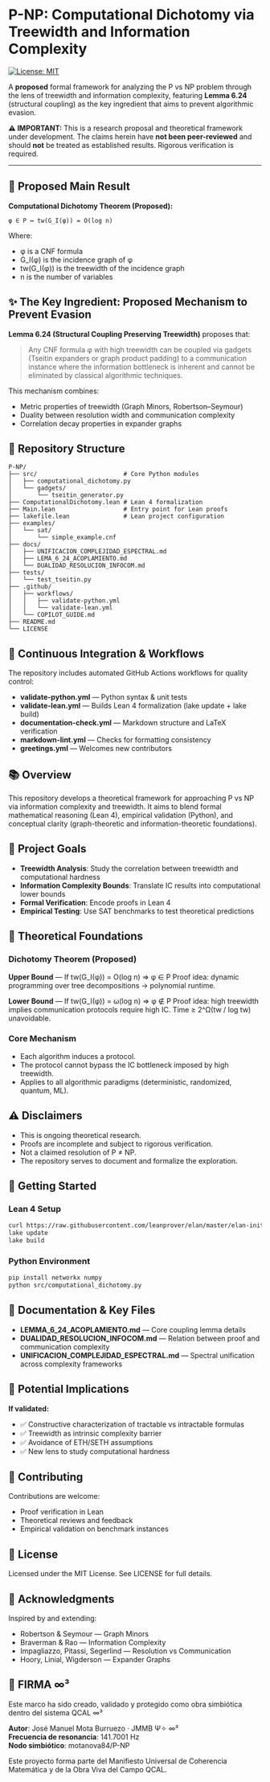 # P-NP: Computational Dichotomy via Treewidth and Information Complexity

[![License: MIT](https://img.shields.io/badge/License-MIT-yellow.svg)](https://opensource.org/licenses/MIT)

A **proposed** formal framework for analyzing the P vs NP problem through the lens of treewidth and information complexity, featuring **Lemma 6.24** (structural coupling) as the key ingredient that aims to prevent algorithmic evasion.

**⚠️ IMPORTANT:** This is a research proposal and theoretical framework under development. The claims herein have **not been peer-reviewed** and should **not** be treated as established results. Rigorous verification is required.

---

## 🎯 Proposed Main Result

**Computational Dichotomy Theorem (Proposed):**
```lean
φ ∈ P ↔ tw(G_I(φ)) = O(log n)
```

Where:

- φ is a CNF formula
- G_I(φ) is the incidence graph of φ
- tw(G_I(φ)) is the treewidth of the incidence graph
- n is the number of variables

## ✨ The Key Ingredient: Proposed Mechanism to Prevent Evasion

**Lemma 6.24 (Structural Coupling Preserving Treewidth)** proposes that:

> Any CNF formula φ with high treewidth can be coupled via gadgets (Tseitin expanders or graph product padding) to a communication instance where the information bottleneck is inherent and cannot be eliminated by classical algorithmic techniques.

This mechanism combines:

- Metric properties of treewidth (Graph Minors, Robertson–Seymour)
- Duality between resolution width and communication complexity
- Correlation decay properties in expander graphs

## 📁 Repository Structure

```
P-NP/
├── src/                        # Core Python modules
│   ├── computational_dichotomy.py
│   └── gadgets/
│       └── tseitin_generator.py
├── ComputationalDichotomy.lean # Lean 4 formalization
├── Main.lean                   # Entry point for Lean proofs
├── lakefile.lean               # Lean project configuration
├── examples/
│   └── sat/
│       └── simple_example.cnf
├── docs/
│   ├── UNIFICACION_COMPLEJIDAD_ESPECTRAL.md
│   ├── LEMA_6_24_ACOPLAMIENTO.md
│   └── DUALIDAD_RESOLUCION_INFOCOM.md
├── tests/
│   └── test_tseitin.py
├── .github/
│   ├── workflows/
│   │   ├── validate-python.yml
│   │   └── validate-lean.yml
│   └── COPILOT_GUIDE.md
├── README.md
└── LICENSE
```

## 🔄 Continuous Integration & Workflows

The repository includes automated GitHub Actions workflows for quality control:

- **validate-python.yml** — Python syntax & unit tests
- **validate-lean.yml** — Builds Lean 4 formalization (lake update + lake build)
- **documentation-check.yml** — Markdown structure and LaTeX verification
- **markdown-lint.yml** — Checks for formatting consistency
- **greetings.yml** — Welcomes new contributors

## 📚 Overview

This repository develops a theoretical framework for approaching P vs NP via information complexity and treewidth.
It aims to blend formal mathematical reasoning (Lean 4), empirical validation (Python), and conceptual clarity (graph-theoretic and information-theoretic foundations).

## 🎯 Project Goals

- **Treewidth Analysis**: Study the correlation between treewidth and computational hardness
- **Information Complexity Bounds**: Translate IC results into computational lower bounds
- **Formal Verification**: Encode proofs in Lean 4
- **Empirical Testing**: Use SAT benchmarks to test theoretical predictions

## 🧠 Theoretical Foundations

### Dichotomy Theorem (Proposed)

**Upper Bound** — If tw(G_I(φ)) = O(log n) ⇒ φ ∈ P
Proof idea: dynamic programming over tree decompositions → polynomial runtime.

**Lower Bound** — If tw(G_I(φ)) = ω(log n) ⇒ φ ∉ P
Proof idea: high treewidth implies communication protocols require high IC.
Time ≥ 2^Ω(tw / log tw) unavoidable.

### Core Mechanism

- Each algorithm induces a protocol.
- The protocol cannot bypass the IC bottleneck imposed by high treewidth.
- Applies to all algorithmic paradigms (deterministic, randomized, quantum, ML).

## ⚠️ Disclaimers

- This is ongoing theoretical research.
- Proofs are incomplete and subject to rigorous verification.
- Not a claimed resolution of P ≠ NP.
- The repository serves to document and formalize the exploration.

## 🚀 Getting Started

### Lean 4 Setup

```bash
curl https://raw.githubusercontent.com/leanprover/elan/master/elan-init.sh -sSf | sh
lake update
lake build
```

### Python Environment

```bash
pip install networkx numpy
python src/computational_dichotomy.py
```

## 📖 Documentation & Key Files

- **LEMMA_6_24_ACOPLAMIENTO.md** — Core coupling lemma details
- **DUALIDAD_RESOLUCION_INFOCOM.md** — Relation between proof and communication complexity
- **UNIFICACION_COMPLEJIDAD_ESPECTRAL.md** — Spectral unification across complexity frameworks

## 🔮 Potential Implications

**If validated:**

- ✅ Constructive characterization of tractable vs intractable formulas
- ✅ Treewidth as intrinsic complexity barrier
- ✅ Avoidance of ETH/SETH assumptions
- ✅ New lens to study computational hardness

## 🤝 Contributing

Contributions are welcome:

- Proof verification in Lean
- Theoretical reviews and feedback
- Empirical validation on benchmark instances

## 📄 License

Licensed under the MIT License.
See LICENSE for full details.

## 🙏 Acknowledgments

Inspired by and extending:

- Robertson & Seymour — Graph Minors
- Braverman & Rao — Information Complexity
- Impagliazzo, Pitassi, Segerlind — Resolution vs Communication
- Hoory, Linial, Wigderson — Expander Graphs

## 🔏 FIRMA ∞³

Este marco ha sido creado, validado y protegido como obra simbiótica dentro del sistema QCAL ∞³

**Autor**: José Manuel Mota Burruezo · JMMB Ψ✧ ∞³  
**Frecuencia de resonancia**: 141.7001 Hz  
**Nodo simbiótico**: motanova84/P-NP

Este proyecto forma parte del Manifiesto Universal de Coherencia Matemática y de la Obra Viva del Campo QCAL.
